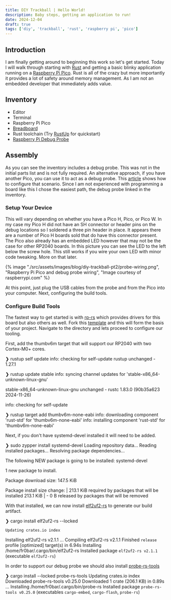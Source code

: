 ```yaml
---
title: DIY Trackball | Hello World!
description: Baby steps, getting an application to run!
date: 2024-12-04
draft: true
tags: ['diy', 'trackball', 'rust', 'raspberry pi', 'pico']
---
```


## Introduction

I am finally getting around to beginning this work so let's get started. Today I will walk through starting with [Rust](https://www.rust-lang.org/) and getting a basic blinky application running on a [Raspberry Pi Pico](https://www.adafruit.com/product/5525). Rust is all of the crazy but more importantly it provides a lot of safety around memory management. As I am not an embedded developer that immediately adds value.

## Inventory
- Editor
- Terminal
- Raspberry Pi Pico
- [Breadboard](https://www.amazon.com/gp/product/B00XW2N1LI)
- Rust toolchain (Try [RustUp](https://rustup.rs/) for quickstart)
- [Raspberry Pi Debug Probe](https://www.raspberrypi.com/documentation/microcontrollers/debug-probe.html)

## Assembly

As you can see the inventory includes a debug probe. This was not in the initial parts list and is not fully required. An alternative approach, if you have another Pico, you can use it to act as a debug probe. This [article](https://mcuoneclipse.com/2022/09/17/picoprobe-using-the-raspberry-pi-pico-as-debug-probe/) shows how to configure that scenario. Since I am not experienced with programming a board like this I chose the easiest path, the debug probe linked in the inventory.

### Setup Your Device

This will vary depending on whether you have a Pico H, Pico, or Pico W. In my case my Pico H did not have an SH connector or header pins on the debug locations so I soldered a three pin header in place. It appears there are a number of Pico H boards sold that do have this connector present. The Pico also already has an embedded LED however that may not be the case for other RP2040 boards. In this picture you can see the LED to the left below the screw hole. This still works if you wire your own LED with minor code tweaking. More on that later.

{% image "./src/assets/images/blog/diy-trackball-pt2/probe-wiring.png", "Raspberry Pi Pico and debug probe wiring", "Image courtesy of raspberrypi.com" %}

At this point, just plug the USB cables from the probe and from the Pico into your computer. Next, configuring the build tools.

### Configure Build Tools

The fastest way to get started is with [rp-rs](https://github.com/rp-rs/rp-hal) which provides drivers for this board but also others as well. Fork this [template](https://github.com/rp-rs/rp2040-project-template) and this will form the basis of your project. Navigate to the directory and lets proceed to configure our tooling.

First, add the thumbv6m target that will support our RP2040 with two Cortex-M0+ cores.

❯ rustup self update
info: checking for self-update
  rustup unchanged - 1.27.1

❯ rustup update stable
info: syncing channel updates for 'stable-x86_64-unknown-linux-gnu'

  stable-x86_64-unknown-linux-gnu unchanged - rustc 1.83.0 (90b35a623 2024-11-26)

info: checking for self-update

❯ rustup target add thumbv6m-none-eabi
info: downloading component 'rust-std' for 'thumbv6m-none-eabi'
info: installing component 'rust-std' for 'thumbv6m-none-eabi'

Next, if you don't have systemd-devel installed it will need to be added.

❯ sudo zypper install systemd-devel
Loading repository data...
Reading installed packages...
Resolving package dependencies...

The following NEW package is going to be installed:
  systemd-devel

1 new package to install.

Package download size:   147.5 KiB

Package install size change:
              |     213.1 KiB  required by packages that will be installed
   213.1 KiB  |  -      0 B    released by packages that will be removed

With that installed, we can now install [elf2uf2-rs](https://github.com/jonil/elf2uf2-rs?) to generate our build artifact.

❯ cargo install elf2uf2-rs --locked

    Updating crates.io index
  Installing elf2uf2-rs v2.1.1
  ...
  Compiling elf2uf2-rs v2.1.1
    Finished `release` profile [optimized] target(s) in 6.94s
  Installing /home/fr0bar/.cargo/bin/elf2uf2-rs
   Installed package `elf2uf2-rs v2.1.1` (executable `elf2uf2-rs`)

In order to support our debug probe we should also install [probe-rs-tools](https://github.com/probe-rs/probe-rs)

❯ cargo install --locked probe-rs-tools
    Updating crates.io index
  Downloaded probe-rs-tools v0.25.0
  Downloaded 1 crate (206.1 KB) in 0.89s
  ...
  Installing /home/fr0bar/.cargo/bin/probe-rs
   Installed package `probe-rs-tools v0.25.0` (executables `cargo-embed`, `cargo-flash`, `probe-rs`)
